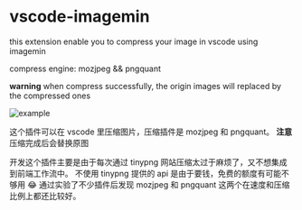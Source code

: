 # vscode-imagemin

this extension enable you to compress your image in vscode using imagemin

compress engine: mozjpeg && pngquant

**warning** when compress successfully, the origin images will replaced by the compressed ones

![example](example.gif)


这个插件可以在 vscode 里压缩图片，压缩插件是 mozjpeg 和 pngquant。
**注意** 压缩完成后会替换原图


开发这个插件主要是由于每次通过 tinypng 网站压缩太过于麻烦了，又不想集成到前端工作流中。
不使用 tinypng 提供的 api 是由于要钱，免费的额度有可能不够用 😂 通过实验了不少插件后发现 mozjpeg 和 pngquant 这两个在速度和压缩比例上都还比较好。